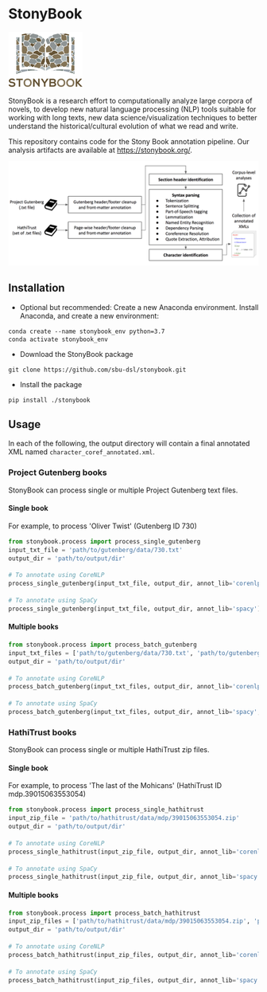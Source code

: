 # StonyBook

<img src="images/StonyBook.png" width="150">

StonyBook is a research effort to computationally analyze large corpora of novels, to develop new natural language processing (NLP) tools suitable for working with long texts, new data science/visualization techniques to better understand the historical/cultural evolution of what we read and write.

This repository contains code for the Stony Book annotation pipeline. Our analysis artifacts are available at https://stonybook.org/.


<img src="images/new_overview.png" width="1000">

## Installation

* Optional but recommended: Create a new Anaconda environment. Install Anaconda, and create a new environment:

```
conda create --name stonybook_env python=3.7
conda activate stonybook_env
```
* Download the StonyBook package

```
git clone https://github.com/sbu-dsl/stonybook.git
```

* Install the package

```
pip install ./stonybook
```

## Usage

In each of the following, the output directory will contain a final annotated XML named `character_coref_annotated.xml`.


### Project Gutenberg books

StonyBook can process single or multiple Project Gutenberg text files.

#### Single book
For example, to process 'Oliver Twist' (Gutenberg ID 730)
```python
from stonybook.process import process_single_gutenberg
input_txt_file = 'path/to/gutenberg/data/730.txt'
output_dir = 'path/to/output/dir'

# To annotate using CoreNLP
process_single_gutenberg(input_txt_file, output_dir, annot_lib='corenlp')

# To annotate using SpaCy
process_single_gutenberg(input_txt_file, output_dir, annot_lib='spacy')
```

#### Multiple books
```python
from stonybook.process import process_batch_gutenberg
input_txt_files = ['path/to/gutenberg/data/730.txt', 'path/to/gutenberg/data/64317.txt', 'path/to/gutenberg/data/37106.txt']
output_dir = 'path/to/output/dir'

# To annotate using CoreNLP
process_batch_gutenberg(input_txt_files, output_dir, annot_lib='corenlp', num_threads=3)

# To annotate using SpaCy
process_batch_gutenberg(input_txt_files, output_dir, annot_lib='spacy', num_threads=3)
```

### HathiTrust books

StonyBook can process single or multiple HathiTrust zip files.

#### Single book
For example, to process 'The last of the Mohicans' (HathiTrust ID mdp.39015063553054)
```python
from stonybook.process import process_single_hathitrust
input_zip_file = 'path/to/hathitrust/data/mdp/39015063553054.zip'
output_dir = 'path/to/output/dir'

# To annotate using CoreNLP
process_single_hathitrust(input_zip_file, output_dir, annot_lib='corenlp')

# To annotate using SpaCy
process_single_hathitrust(input_zip_file, output_dir, annot_lib='spacy')
```

#### Multiple books
```python
from stonybook.process import process_batch_hathitrust
input_zip_files = ['path/to/hathitrust/data/mdp/39015063553054.zip', 'path/to/hathitrust/data/ucm/5324201722.zip', 'path/to/hathitrust/data/coo/31924064979440.zip']
output_dir = 'path/to/output/dir'

# To annotate using CoreNLP
process_batch_hathitrust(input_zip_files, output_dir, annot_lib='corenlp', num_threads=3)

# To annotate using SpaCy
process_batch_hathitrust(input_zip_files, output_dir, annot_lib='spacy', num_threads=3)
```

